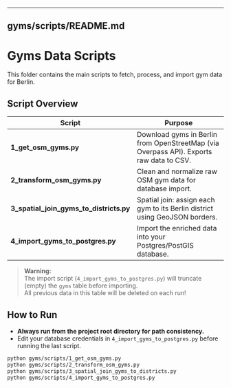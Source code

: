 
---

## **gyms/scripts/README.md**
# Gyms Data Scripts

This folder contains the main scripts to fetch, process, and import gym data for Berlin.

## Script Overview

| Script                                  | Purpose                                                                                 |
|-----------------------------------------|-----------------------------------------------------------------------------------------|
| **1_get_osm_gyms.py**                   | Download gyms in Berlin from OpenStreetMap (via Overpass API). Exports raw data to CSV. |
| **2_transform_osm_gyms.py**             | Clean and normalize raw OSM gym data for database import.                               |
| **3_spatial_join_gyms_to_districts.py** | Spatial join: assign each gym to its Berlin district using GeoJSON borders.             |
| **4_import_gyms_to_postgres.py**        | Import the enriched data into your Postgres/PostGIS database.                           |

> **Warning:**  
> The import script (`4_import_gyms_to_postgres.py`) will truncate (empty) the `gyms` table before importing.  
> All previous data in this table will be deleted on each run!

## How to Run

- **Always run from the project root directory for path consistency.**
- Edit your database credentials in `4_import_gyms_to_postgres.py` before running the last script.

```bash
python gyms/scripts/1_get_osm_gyms.py
python gyms/scripts/2_transform_osm_gyms.py
python gyms/scripts/3_spatial_join_gyms_to_districts.py
python gyms/scripts/4_import_gyms_to_postgres.py
